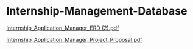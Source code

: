 # Internship-Management-Database
[Internship_Application_Manager_ERD (2).pdf](https://github.com/user-attachments/files/17891711/Internship_Application_Manager_ERD.2.pdf)



[Internship_Application_Manager_Project_Proposal.pdf](https://github.com/user-attachments/files/17891712/Internship_Application_Manager_Project_Proposal.pdf)
